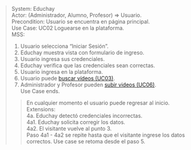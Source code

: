 > System: Educhay  
> Actor: (Administrador, Alumno, Profesor) => Usuario.  
> Precondition: Usuario se encuentra en página principal.  
> Use Case: UC02 Loguearse en la plataforma.  
> MSS:  
> 1. Usuario selecciona “Iniciar Sesión”.
> 2. Educhay muestra vista con formulario de ingreso.
> 3. Usuario ingresa sus credenciales.
> 4. Educhay verifica que las credenciales sean correctas.
> 5. Usuario ingresa en la plataforma.
> 6. Usuario puede [buscar vídeos (UC03)](UC03.md).
> 7. Administrador y Profesor pueden [subir videos (UC06)](UC06.md).  
> Use Case ends.  
>> En cualquier momento el usuario puede regresar al inicio.  
> Extensions:  
> 4a. Educhay detectó credenciales incorrectas.  
> 4a1. Educhay solicita corregir los datos.  
> 4a2. El visitante vuelve al punto 3.  
> Paso 4a1 - 4a2 se repite hasta que el visitante ingrese los datos correctos. Use case se retoma desde el paso 5.  
